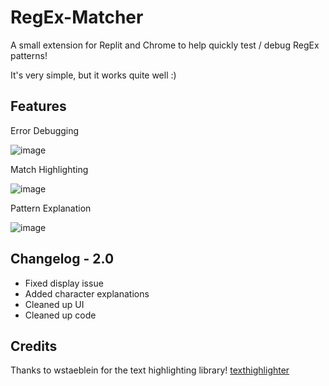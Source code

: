 # RegEx-Matcher

A small extension for Replit and Chrome to help quickly test / debug RegEx patterns!

It's very simple, but it works quite well :)

## Features

Error Debugging

![image](https://github.com/RoosterQMonee/RegEx-Matcher/assets/82356323/ff93672b-a2b9-4ea2-a40b-a975f64c7bdf)

Match Highlighting

![image](https://github.com/RoosterQMonee/RegEx-Matcher/assets/82356323/cbb10abd-14f2-4bb7-bcf9-0199c4fff7c5)

Pattern Explanation

![image](https://github.com/RoosterQMonee/RegEx-Matcher/assets/82356323/2f911b7d-a6e2-4149-9d17-04efa3194478)


## Changelog - 2.0

* Fixed display issue
* Added character explanations
* Cleaned up UI
* Cleaned up code

## Credits

Thanks to wstaeblein for the text highlighting library!
[texthighlighter](https://github.com/wstaeblein/texthighlighter)
